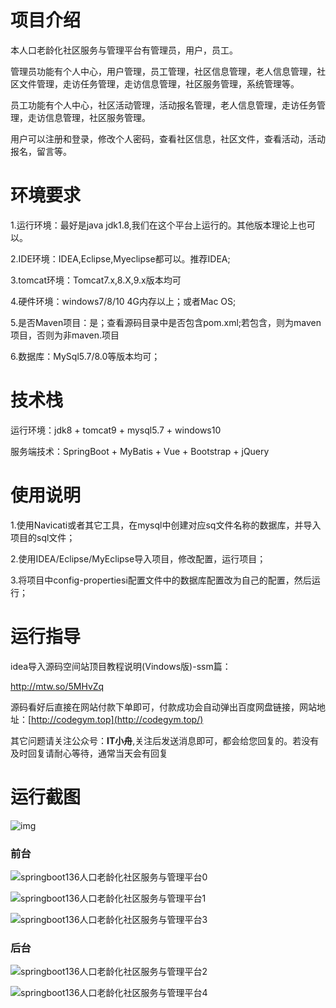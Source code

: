 # 项目介绍



本人口老龄化社区服务与管理平台有管理员，用户，员工。

管理员功能有个人中心，用户管理，员工管理，社区信息管理，老人信息管理，社区文件管理，走访任务管理，走访信息管理，社区服务管理，系统管理等。



员工功能有个人中心，社区活动管理，活动报名管理，老人信息管理，走访任务管理，走访信息管理，社区服务管理。

用户可以注册和登录，修改个人密码，查看社区信息，社区文件，查看活动，活动报名，留言等。







# 环境要求



1.运行环境：最好是java jdk1.8,我们在这个平台上运行的。其他版本理论上也可以。 

2.IDE环境：IDEA,Eclipse,Myeclipse都可以。推荐IDEA; 

3.tomcat环境：Tomcat7.x,8.X,9.x版本均可 

4.硬件环境：windows7/8/10 4G内存以上；或者Mac OS; 

5.是否Maven项目：是；查看源码目录中是否包含pom.xml;若包含，则为maven项目，否则为非maven.项目 

6.数据库：MySql5.7/8.0等版本均可；





# 技术栈



运行环境：jdk8 + tomcat9 + mysql5.7 + windows10

服务端技术：SpringBoot + MyBatis + Vue + Bootstrap + jQuery





# 使用说明





1.使用Navicati或者其它工具，在mysql中创建对应sq文件名称的数据库，并导入项目的sql文件； 

2.使用IDEA/Eclipse/MyEclipse导入项目，修改配置，运行项目； 

3.将项目中config-propertiesi配置文件中的数据库配置改为自己的配置，然后运行；





# 运行指导

idea导入源码空间站顶目教程说明(Vindows版)-ssm篇：

http://mtw.so/5MHvZq 

源码看好后直接在网站付款下单即可，付款成功会自动弹出百度网盘链接，网站地址：[http://codegym.top](http://codegym.top/)

其它问题请关注公众号：**IT小舟**,关注后发送消息即可，都会给您回复的。若没有及时回复请耐心等待，通常当天会有回复



# 运行截图



![img](https://gulimallcativen.oss-cn-shenzhen.aliyuncs.com/gdfuiguidfgr/wps2.png)



### 前台

![springboot136人口老龄化社区服务与管理平台0](https://gulimallcativen.oss-cn-shenzhen.aliyuncs.com/gdfuiguidfgr/springboot136%E4%BA%BA%E5%8F%A3%E8%80%81%E9%BE%84%E5%8C%96%E7%A4%BE%E5%8C%BA%E6%9C%8D%E5%8A%A1%E4%B8%8E%E7%AE%A1%E7%90%86%E5%B9%B3%E5%8F%B00.png)

![springboot136人口老龄化社区服务与管理平台1](https://gulimallcativen.oss-cn-shenzhen.aliyuncs.com/gdfuiguidfgr/springboot136%E4%BA%BA%E5%8F%A3%E8%80%81%E9%BE%84%E5%8C%96%E7%A4%BE%E5%8C%BA%E6%9C%8D%E5%8A%A1%E4%B8%8E%E7%AE%A1%E7%90%86%E5%B9%B3%E5%8F%B01.png)

![springboot136人口老龄化社区服务与管理平台3](https://gulimallcativen.oss-cn-shenzhen.aliyuncs.com/gdfuiguidfgr/springboot136%E4%BA%BA%E5%8F%A3%E8%80%81%E9%BE%84%E5%8C%96%E7%A4%BE%E5%8C%BA%E6%9C%8D%E5%8A%A1%E4%B8%8E%E7%AE%A1%E7%90%86%E5%B9%B3%E5%8F%B03.png)



### 后台

![springboot136人口老龄化社区服务与管理平台2](https://gulimallcativen.oss-cn-shenzhen.aliyuncs.com/gdfuiguidfgr/springboot136%E4%BA%BA%E5%8F%A3%E8%80%81%E9%BE%84%E5%8C%96%E7%A4%BE%E5%8C%BA%E6%9C%8D%E5%8A%A1%E4%B8%8E%E7%AE%A1%E7%90%86%E5%B9%B3%E5%8F%B02.png)

![springboot136人口老龄化社区服务与管理平台4](https://gulimallcativen.oss-cn-shenzhen.aliyuncs.com/gdfuiguidfgr/springboot136%E4%BA%BA%E5%8F%A3%E8%80%81%E9%BE%84%E5%8C%96%E7%A4%BE%E5%8C%BA%E6%9C%8D%E5%8A%A1%E4%B8%8E%E7%AE%A1%E7%90%86%E5%B9%B3%E5%8F%B04.png)
